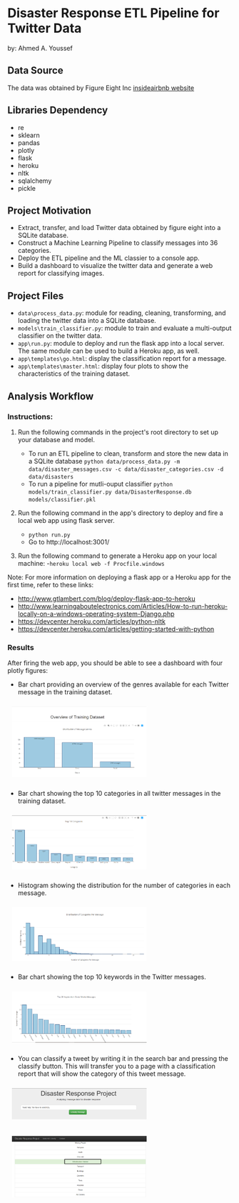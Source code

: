 # Disaster Response ETL Pipeline for Twitter Data

by: Ahmed A. Youssef

## Data Source

The data was obtained by Figure Eight Inc [insideairbnb website](https://www.figure-eight.com)

## Libraries Dependency
- re
- sklearn
- pandas
- plotly
- flask
- heroku
- nltk
- sqlalchemy
- pickle

## Project Motivation

- Extract, transfer, and load Twitter data obtained by figure eight into a SQLite database. 
- Construct a Machine Learning Pipeline to classify messages into 36 categories.
- Deploy the ETL pipeline and the ML classier to a console app.
- Build a dashboard to visualize the twitter data and generate a web report for classifying images.

## Project Files

- ```data\process_data.py```: module for reading, cleaning, transforming, and loading the twitter data into a SQLite database.
- ```models\train_classifier.py```: module to train and evaluate a multi-output classifier on the twitter data.
- ```app\run.py```: module to deploy and run the flask app into a local server. The same module can be used to build a Heroku app, as well. 
- ```app\templates\go.html```: display the classification report for a message. 
- ```app\templates\master.html```: display four plots to show the characteristics of the training dataset. 

## Analysis Workflow

### Instructions:
1. Run the following commands in the project's root directory to set up your database and model.

    - To run an ETL pipeline to clean, transform and store the new data in a SQLite database
        ```python data/process_data.py -m data/disaster_messages.csv -c data/disaster_categories.csv -d data/disasters```
    - To run a pipeline for mutli-ouput classifier
        ```python models/train_classifier.py data/DisasterResponse.db models/classifier.pkl```

2. Run the following command in the app's directory to deploy and fire a local web app using flask server.
    - ```python run.py```
    - Go to http://localhost:3001/

3. Run the following command to generate a Heroku app on your local machine: 
    -````heroku local web -f Procfile.windows````

Note: For more information on deploying a flask app or a Heroku app for the first time, refer to these links:
- http://www.gtlambert.com/blog/deploy-flask-app-to-heroku
- http://www.learningaboutelectronics.com/Articles/How-to-run-heroku-locally-on-a-windows-operating-system-Django.php
- https://devcenter.heroku.com/articles/python-nltk
- https://devcenter.heroku.com/articles/getting-started-with-python

### Results
After firing the web app, you should be able to see a dashboard with four plotly figures:
- Bar chart providing an overview of the genres available for each Twitter message in the training dataset.

<img src="img\Overview of Training Dataset.png"
     alt="Overview of Training Dataset"
     height="60%" width="60%"
     style="margin: 10px;" />

- Bar chart showing the top 10 categories in all twitter messages in the training dataset.

<img src="img\Top 10 Categories.png"
     alt="Top 10 Categories"
     height="60%" width="60%"
     style="margin: 10px;" />

- Histogram showing the distribution for the number of categories in each message.

<img src="img\Categories Per Message.png"
     alt="Categories Per Message"
     height="60%" width="60%"
     style="margin: 10px;" />

- Bar chart showing the top 10 keywords in the Twitter messages.

<img src="img\Top keywords.png"
     alt="Top keywords"
     height="60%" width="60%"
     style="margin: 10px;" />

- You can classify a tweet by writing it in the search bar and pressing the classify button. This will transfer you to a page with a classification report that will show the category of this tweet message. 

<img src="img\Classify.png"
     alt="Classify a message"
     height="60%" width="60%"
     style="margin: 10px;" />


<img src="img\Classify Report.png"
     alt="Classification Report"
     height="60%" width="60%"
     style="margin: 10px;" />
